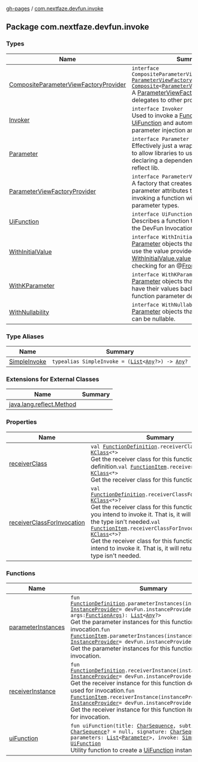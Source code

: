 [gh-pages](../index.md) / [com.nextfaze.devfun.invoke](./index.md)

## Package com.nextfaze.devfun.invoke

### Types

| Name | Summary |
|---|---|
| [CompositeParameterViewFactoryProvider](-composite-parameter-view-factory-provider.md) | `interface CompositeParameterViewFactoryProvider : `[`ParameterViewFactoryProvider`](-parameter-view-factory-provider/index.md)`, `[`Composite`](../com.nextfaze.devfun.core/-composite/index.md)`<`[`ParameterViewFactoryProvider`](-parameter-view-factory-provider/index.md)`>`<br>A [ParameterViewFactoryProvider](-parameter-view-factory-provider/index.md) that delegates to other providers. |
| [Invoker](-invoker/index.md) | `interface Invoker`<br>Used to invoke a [FunctionItem](../com.nextfaze.devfun.core/-function-item/index.md) or [UiFunction](-ui-function/index.md) and automatically handles parameter injection and errors. |
| [Parameter](-parameter/index.md) | `interface Parameter`<br>Effectively just a wrapper for [KParameter](https://kotlinlang.org/api/latest/jvm/stdlib/kotlin.reflect/-k-parameter/index.html) to allow libraries to use it without declaring a dependency on the kotlin-reflect lib. |
| [ParameterViewFactoryProvider](-parameter-view-factory-provider/index.md) | `interface ParameterViewFactoryProvider`<br>A factory that creates views based on parameter attributes to be used when invoking a function with non-injectable parameter types. |
| [UiFunction](-ui-function/index.md) | `interface UiFunction`<br>Describes a function to be executed via the DevFun Invocation UI. |
| [WithInitialValue](-with-initial-value/index.md) | `interface WithInitialValue<out T : `[`Any`](https://kotlinlang.org/api/latest/jvm/stdlib/kotlin/-any/index.html)`>`<br>[Parameter](-parameter/index.md) objects that implement this will use the value provided by [WithInitialValue.value](-with-initial-value/value.md) rather than checking for an @[From](../com.nextfaze.devfun.invoke.view/-from/index.md) annotation. |
| [WithKParameter](-with-k-parameter/index.md) | `interface WithKParameter`<br>[Parameter](-parameter/index.md) objects that implement this will have their values backed by a native function parameter description. |
| [WithNullability](-with-nullability/index.md) | `interface WithNullability`<br>[Parameter](-parameter/index.md) objects that implement this will can be nullable. |

### Type Aliases

| Name | Summary |
|---|---|
| [SimpleInvoke](-simple-invoke.md) | `typealias SimpleInvoke = (`[`List`](https://kotlinlang.org/api/latest/jvm/stdlib/kotlin.collections/-list/index.html)`<`[`Any`](https://kotlinlang.org/api/latest/jvm/stdlib/kotlin/-any/index.html)`?>) -> `[`Any`](https://kotlinlang.org/api/latest/jvm/stdlib/kotlin/-any/index.html)`?` |

### Extensions for External Classes

| Name | Summary |
|---|---|
| [java.lang.reflect.Method](java.lang.reflect.-method/index.md) |  |

### Properties

| Name | Summary |
|---|---|
| [receiverClass](receiver-class.md) | `val `[`FunctionDefinition`](../com.nextfaze.devfun.core/-function-definition/index.md)`.receiverClass: `[`KClass`](https://kotlinlang.org/api/latest/jvm/stdlib/kotlin.reflect/-k-class/index.html)`<*>`<br>Get the receiver class for this function definition.`val `[`FunctionItem`](../com.nextfaze.devfun.core/-function-item/index.md)`.receiverClass: `[`KClass`](https://kotlinlang.org/api/latest/jvm/stdlib/kotlin.reflect/-k-class/index.html)`<*>`<br>Get the receiver class for this function item. |
| [receiverClassForInvocation](receiver-class-for-invocation.md) | `val `[`FunctionDefinition`](../com.nextfaze.devfun.core/-function-definition/index.md)`.receiverClassForInvocation: `[`KClass`](https://kotlinlang.org/api/latest/jvm/stdlib/kotlin.reflect/-k-class/index.html)`<*>?`<br>Get the receiver class for this function definition if you intend to invoke it. That is, it will return `null` if the type isn't needed.`val `[`FunctionItem`](../com.nextfaze.devfun.core/-function-item/index.md)`.receiverClassForInvocation: `[`KClass`](https://kotlinlang.org/api/latest/jvm/stdlib/kotlin.reflect/-k-class/index.html)`<*>?`<br>Get the receiver class for this function item if you intend to invoke it. That is, it will return `null` if the type isn't needed. |

### Functions

| Name | Summary |
|---|---|
| [parameterInstances](parameter-instances.md) | `fun `[`FunctionDefinition`](../com.nextfaze.devfun.core/-function-definition/index.md)`.parameterInstances(instanceProvider: `[`InstanceProvider`](../com.nextfaze.devfun.inject/-instance-provider/index.md)` = devFun.instanceProviders, args: `[`FunctionArgs`](../com.nextfaze.devfun.core/-function-args.md)`): `[`List`](https://kotlinlang.org/api/latest/jvm/stdlib/kotlin.collections/-list/index.html)`<`[`Any`](https://kotlinlang.org/api/latest/jvm/stdlib/kotlin/-any/index.html)`?>`<br>Get the parameter instances for this function definition for invocation.`fun `[`FunctionItem`](../com.nextfaze.devfun.core/-function-item/index.md)`.parameterInstances(instanceProvider: `[`InstanceProvider`](../com.nextfaze.devfun.inject/-instance-provider/index.md)` = devFun.instanceProviders): `[`List`](https://kotlinlang.org/api/latest/jvm/stdlib/kotlin.collections/-list/index.html)`<`[`Any`](https://kotlinlang.org/api/latest/jvm/stdlib/kotlin/-any/index.html)`?>`<br>Get the parameter instances for this function item for invocation. |
| [receiverInstance](receiver-instance.md) | `fun `[`FunctionDefinition`](../com.nextfaze.devfun.core/-function-definition/index.md)`.receiverInstance(instanceProvider: `[`InstanceProvider`](../com.nextfaze.devfun.inject/-instance-provider/index.md)` = devFun.instanceProviders): `[`Any`](https://kotlinlang.org/api/latest/jvm/stdlib/kotlin/-any/index.html)`?`<br>Get the receiver instance for this function definition to be used for invocation.`fun `[`FunctionItem`](../com.nextfaze.devfun.core/-function-item/index.md)`.receiverInstance(instanceProvider: `[`InstanceProvider`](../com.nextfaze.devfun.inject/-instance-provider/index.md)` = devFun.instanceProviders): `[`Any`](https://kotlinlang.org/api/latest/jvm/stdlib/kotlin/-any/index.html)`?`<br>Get the receiver instance for this function item to be used for invocation. |
| [uiFunction](ui-function.md) | `fun uiFunction(title: `[`CharSequence`](https://kotlinlang.org/api/latest/jvm/stdlib/kotlin/-char-sequence/index.html)`, subtitle: `[`CharSequence`](https://kotlinlang.org/api/latest/jvm/stdlib/kotlin/-char-sequence/index.html)`? = null, signature: `[`CharSequence`](https://kotlinlang.org/api/latest/jvm/stdlib/kotlin/-char-sequence/index.html)`? = null, parameters: `[`List`](https://kotlinlang.org/api/latest/jvm/stdlib/kotlin.collections/-list/index.html)`<`[`Parameter`](-parameter/index.md)`>, invoke: `[`SimpleInvoke`](-simple-invoke.md)`): `[`UiFunction`](-ui-function/index.md)<br>Utility function to create a [UiFunction](-ui-function/index.md) instance. |
